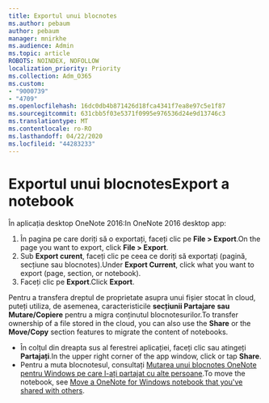 ```yaml
---
title: Exportul unui blocnotes
ms.author: pebaum
author: pebaum
manager: mnirkhe
ms.audience: Admin
ms.topic: article
ROBOTS: NOINDEX, NOFOLLOW
localization_priority: Priority
ms.collection: Adm_O365
ms.custom:
- "9000739"
- "4709"
ms.openlocfilehash: 16dc0db4b871426d18fca4341f7ea8e97c5e1f87
ms.sourcegitcommit: 631cbb5f03e5371f0995e976536d24e9d13746c3
ms.translationtype: MT
ms.contentlocale: ro-RO
ms.lasthandoff: 04/22/2020
ms.locfileid: "44283233"
---
```

# <a name="export-a-notebook"></a><span data-ttu-id="95c39-102">Exportul unui blocnotes</span><span class="sxs-lookup"><span data-stu-id="95c39-102">Export a notebook</span></span>

<span data-ttu-id="95c39-103">În aplicația desktop OneNote 2016:</span><span class="sxs-lookup"><span data-stu-id="95c39-103">In OneNote 2016 desktop app:</span></span>

1. <span data-ttu-id="95c39-104">În pagina pe care doriți să o exportați, faceți clic pe **File > Export**.</span><span class="sxs-lookup"><span data-stu-id="95c39-104">On the page you want to export, click **File > Export**.</span></span>
2. <span data-ttu-id="95c39-105">Sub **Export curent**, faceți clic pe ceea ce doriți să exportați (pagină, secțiune sau blocnotes).</span><span class="sxs-lookup"><span data-stu-id="95c39-105">Under **Export Current**, click what you want to export (page, section, or notebook).</span></span>
3. <span data-ttu-id="95c39-106">Faceți clic pe **Export**.</span><span class="sxs-lookup"><span data-stu-id="95c39-106">Click **Export**.</span></span>
 
<span data-ttu-id="95c39-107">Pentru a transfera dreptul de proprietate asupra unui fișier stocat în cloud, puteți utiliza, de asemenea, caracteristicile **secțiunii Partajare** **sau Mutare/Copiere** pentru a migra conținutul blocnotesurilor.</span><span class="sxs-lookup"><span data-stu-id="95c39-107">To transfer ownership of a file stored in the cloud, you can also use the **Share** or the **Move/Copy** section features to migrate the content of notebooks.</span></span>  

- <span data-ttu-id="95c39-108">În colțul din dreapta sus al ferestrei aplicației, faceți clic sau atingeți **Partajați**.</span><span class="sxs-lookup"><span data-stu-id="95c39-108">In the upper right corner of the app window, click or tap **Share**.</span></span>
- <span data-ttu-id="95c39-109">Pentru a muta blocnotesul, consultați [Mutarea unui blocnotes OneNote pentru Windows pe care l-ați partajat cu alte persoane](https://support.office.com/article/move-a-onenote-for-windows-notebook-that-you-ve-shared-with-others-56c7659e-1850-49a6-8874-e2db6b440cd4?ui=en-US&rs=en-US&ad=US).</span><span class="sxs-lookup"><span data-stu-id="95c39-109">To move the notebook, see [Move a OneNote for Windows notebook that you've shared with others](https://support.office.com/article/move-a-onenote-for-windows-notebook-that-you-ve-shared-with-others-56c7659e-1850-49a6-8874-e2db6b440cd4?ui=en-US&rs=en-US&ad=US).</span></span>
